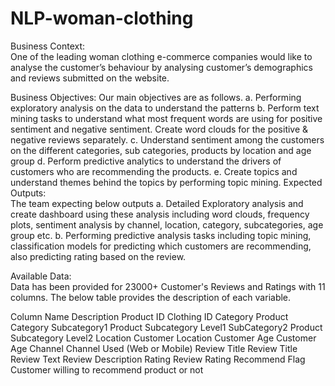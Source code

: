 # NLP-woman-clothing
Business Context:  
One of the leading woman clothing e-commerce companies would like to analyse the customer’s 
behaviour by analysing customer’s demographics and reviews submitted on the website. 
 
Business Objectives: 
Our main objectives are as follows. 
a. Performing exploratory analysis on the data to understand the patterns 
b. Perform text mining tasks to understand what most frequent words are using for positive 
sentiment and negative sentiment. Create word clouds for the positive & negative reviews 
separately. 
c. Understand sentiment among the customers on the different categories, sub categories, 
products by location and age group 
d. Perform predictive analytics to understand the drivers of customers who are recommending 
the products. 
e. Create topics and understand themes behind the topics by performing topic mining. 
Expected Outputs:  
The team expecting below outputs 
a. Detailed Exploratory analysis and create dashboard using these analysis including word 
clouds, frequency plots, sentiment analysis by channel, location, category, subcategories, 
age group etc. 
b. Performing predictive analysis tasks including topic mining, classification models for 
predicting which customers are recommending, also predicting rating based on the review. 
 
Available Data:  
 Data has been provided for 23000+ Customer's Reviews and Ratings with 11 columns. The below 
table provides the description of each variable. 
 
Column Name Description 
Product ID Clothing ID 
Category Product Category 
Subcategory1 Product Subcategory Level1 
SubCategory2 Product Subcategory Level2 
Location Customer Location 
Customer Age Customer Age 
Channel Channel Used (Web or Mobile) 
Review Title Review Title 
Review Text Review Description 
Rating Review Rating 
Recommend Flag Customer willing to recommend product or not

